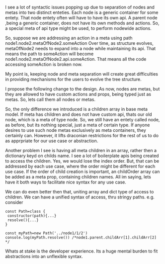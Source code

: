 I see a lot of syntactic issues popping up due to separation of nodes and metas into two distinct enteties.
Each node is a generic container for some entety. That node entety often will have to have its own api. A parent node
 ,being a generic container, does not have its own methods and actions. So, a special meta of api type might be used, to
  perform nodewide actions. 
  
  So, suppose we are addressing an action in a meta using path node1.node2.metaOfNode2.someAction Over time, as 
  structure evolves, metaOfNode2 needs to expand into a node while maintaining its api. That means the path to someAction
  will become node1.node2.metaOfNode2.api.someAction. That means all the code accessing someAction is broken now. 
  
  My point is, keeping node and meta separation will create great difficulties in providing mechanisms for the users to 
  evolve the tree structure.
  
  I propose the following change to the design. As now, nodes are metas, but they are allowed to have custom actions and 
  props, being typed just as metas. So, lets call them all nodes or metas.  
  
  So, the only difference we introduced is a children array in base meta model. If meta has children and does not have 
  custom api, thats our old node, which is a meta of type node. So, we still have an entety called node, as before, but 
  its nothing special, just a meta of certain type. If anyone desires to use such node metas exclusively as meta 
  containers, they certainly can. However, it lifts draconian restrictions for the rest of us to do as apprpriate for 
  our use case or abstraction.
  
  Another  problem I see is having all meta children in an array, rather then a dictionary keyd on childs name. I see
  a lot of boilerplate apis being created to access the children. Yes, 
  we would lose the index order. But, that can be addressed by each use case, where the order might be different for 
  each use case. If the order of child creation is important, an childOrder array can be added as a meta prop, containing
  children names. All im saying, lets have it both ways to facilitate nice syntax for any use case. 
  
  We can do even better then that, uniting array and dict type of access to children. We can have a unified syntax of access, 
  thru stringy paths. e.g. consider 
  ```
  const Path=class {
   constructor(path){...}
   resolve(){...}
  }   
  
  const myPath=new Path('../node1/1/2')
  console.log(myPath.resolve()) /*node1.parent.childArr[1].childArr[2] */
  ```
  
  Whats at stake is the developer experience. Its a huge mental burden to fit abstractions into an unflexible syntax.
  
  
